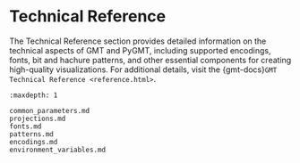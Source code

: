 # Technical Reference

The Technical Reference section provides detailed information on the technical aspects of
GMT and PyGMT, including supported encodings, fonts, bit and hachure patterns, and other
essential components for creating high-quality visualizations. For additional details,
visit the {gmt-docs}`GMT Technical Reference <reference.html>`.

```{toctree}
:maxdepth: 1

common_parameters.md
projections.md
fonts.md
patterns.md
encodings.md
environment_variables.md
```
